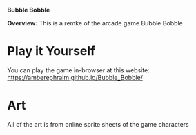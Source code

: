 **Bubble Bobble**

**Overview:** This is a remke of the arcade game Bubble Bobble

# Play it Yourself
You can play the game in-browser at this website: https://amberephraim.github.io/Bubble_Bobble/

# Art
All of the art is from online sprite sheets of the game characters

